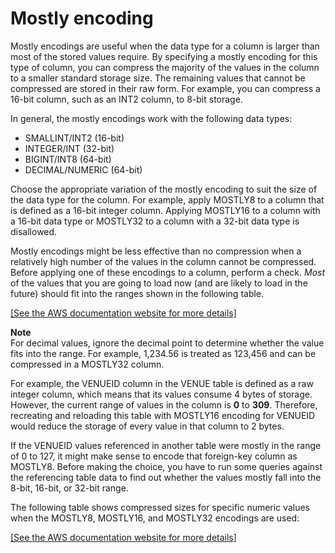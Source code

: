 # Mostly encoding<a name="c_MostlyN_encoding"></a>

Mostly encodings are useful when the data type for a column is larger than most of the stored values require\. By specifying a mostly encoding for this type of column, you can compress the majority of the values in the column to a smaller standard storage size\. The remaining values that cannot be compressed are stored in their raw form\. For example, you can compress a 16\-bit column, such as an INT2 column, to 8\-bit storage\.

In general, the mostly encodings work with the following data types:
+ SMALLINT/INT2 \(16\-bit\)
+ INTEGER/INT \(32\-bit\)
+ BIGINT/INT8 \(64\-bit\)
+ DECIMAL/NUMERIC \(64\-bit\)

Choose the appropriate variation of the mostly encoding to suit the size of the data type for the column\. For example, apply MOSTLY8 to a column that is defined as a 16\-bit integer column\. Applying MOSTLY16 to a column with a 16\-bit data type or MOSTLY32 to a column with a 32\-bit data type is disallowed\.

Mostly encodings might be less effective than no compression when a relatively high number of the values in the column cannot be compressed\. Before applying one of these encodings to a column, perform a check\. *Most* of the values that you are going to load now \(and are likely to load in the future\) should fit into the ranges shown in the following table\.

[\[See the AWS documentation website for more details\]](http://docs.aws.amazon.com/redshift/latest/dg/c_MostlyN_encoding.html)

**Note**  
For decimal values, ignore the decimal point to determine whether the value fits into the range\. For example, 1,234\.56 is treated as 123,456 and can be compressed in a MOSTLY32 column\.

For example, the VENUEID column in the VENUE table is defined as a raw integer column, which means that its values consume 4 bytes of storage\. However, the current range of values in the column is **0** to **309**\. Therefore, recreating and reloading this table with MOSTLY16 encoding for VENUEID would reduce the storage of every value in that column to 2 bytes\.

If the VENUEID values referenced in another table were mostly in the range of 0 to 127, it might make sense to encode that foreign\-key column as MOSTLY8\. Before making the choice, you have to run some queries against the referencing table data to find out whether the values mostly fall into the 8\-bit, 16\-bit, or 32\-bit range\.

The following table shows compressed sizes for specific numeric values when the MOSTLY8, MOSTLY16, and MOSTLY32 encodings are used:

[\[See the AWS documentation website for more details\]](http://docs.aws.amazon.com/redshift/latest/dg/c_MostlyN_encoding.html)